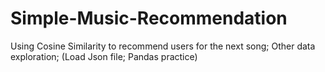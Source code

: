 # Simple-Music-Recommendation
Using Cosine Similarity to recommend users for the next song; Other data exploration; (Load Json file; Pandas practice)
